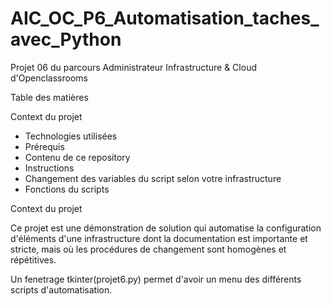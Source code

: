 # AIC_OC_P6_Automatisation_taches_avec_Python

Projet 06 du parcours Administrateur Infrastructure & Cloud d'Openclassrooms

Table des matières

Context du projet

 -  Technologies utilisées
 -  Prérequis
 -  Contenu de ce repository
 -  Instructions
 -  Changement des variables du script selon votre infrastructure
 -  Fonctions du scripts

Context du projet

Ce projet est une démonstration de solution qui automatise la configuration d'éléments d'une infrastructure dont la documentation est importante et stricte, mais où les procédures de changement sont homogènes et répétitives.

Un fenetrage tkinter(projet6.py) permet d'avoir un menu des différents scripts d'automatisation.


